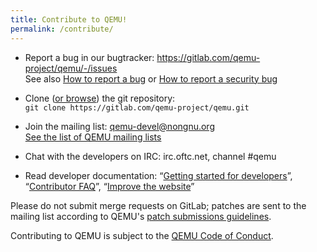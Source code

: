 ```yaml
---
title: Contribute to QEMU!
permalink: /contribute/
---
```


* Report a bug in our bugtracker:
  <https://gitlab.com/qemu-project/qemu/-/issues><br/>
  See also [How to report a bug](report-a-bug/) or [How to report a security bug](security-process/)

* Clone ([or browse](https://gitlab.com/qemu-project/qemu)) the git repository: <br>`git clone https://gitlab.com/qemu-project/qemu.git`

* Join the mailing list: [qemu-devel@nongnu.org](https://lists.nongnu.org/mailman/listinfo/qemu-devel)<br>[See the list of QEMU mailing lists](https://wiki.qemu.org/MailingLists)

* Chat with the developers on IRC: irc.oftc.net, channel #qemu

* Read developer documentation: &ldquo;[Getting started for developers](https://wiki.qemu.org/Documentation/GettingStartedDevelopers)&rdquo;,
  &ldquo;[Contributor FAQ](https://wiki.qemu.org/Contribute/FAQ)&rdquo;,
  &ldquo;[Improve the website](https://www.qemu.org/2017/02/04/the-new-qemu-website-is-up/)&rdquo;

Please do not submit merge requests on GitLab; patches are sent to the mailing list according to QEMU's [patch submissions guidelines](submit-a-patch/).

Contributing to QEMU is subject to the [QEMU Code of Conduct](https://qemu.org/docs/master/devel/code-of-conduct.html).
